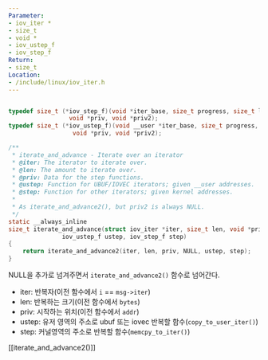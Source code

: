 ```yaml
---
Parameter:
- iov_iter *
- size_t
- void *
- iov_ustep_f
- iov_step_f
Return:
- size_t
Location:
- /include/linux/iov_iter.h
---
```


```c title=iterate_and_advance()

typedef size_t (*iov_step_f)(void *iter_base, size_t progress, size_t len,
			     void *priv, void *priv2);
typedef size_t (*iov_ustep_f)(void __user *iter_base, size_t progress, size_t len,
			      void *priv, void *priv2);

/**
 * iterate_and_advance - Iterate over an iterator
 * @iter: The iterator to iterate over.
 * @len: The amount to iterate over.
 * @priv: Data for the step functions.
 * @ustep: Function for UBUF/IOVEC iterators; given __user addresses.
 * @step: Function for other iterators; given kernel addresses.
 *
 * As iterate_and_advance2(), but priv2 is always NULL.
 */
static __always_inline
size_t iterate_and_advance(struct iov_iter *iter, size_t len, void *priv,
			   iov_ustep_f ustep, iov_step_f step)
{
	return iterate_and_advance2(iter, len, priv, NULL, ustep, step);
}
```
NULL을 추가로 넘겨주면서 `iterate_and_advance2()` 함수로 넘어간다.
- iter: 반복자(이전 함수에서 `i` == `msg->iter`)
- len: 반복하는 크기(이전 함수에서 `bytes`)
- priv: 시작하는 위치(이전 함수에서 `addr`)
- ustep: 유저 영역의 주소로 ubuf 또는 iovec 반복할 함수(`copy_to_user_iter()`)
- step: 커널영역의 주소로 반복할 함수(`memcpy_to_iter()`)

[[iterate_and_advance2()]]
